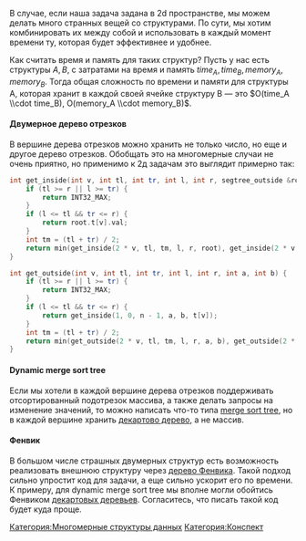 В случае, если наша задача задана в 2d пространстве, мы можем делать
много странных вещей со структурами. По сути, мы хотим комбинировать
их между собой и использовать в каждый момент времени ту, которая будет
эффективнее и удобнее.

Как считать время и память для таких структур? Пусть у нас есть
структуры $A, B$, с затратами на время и память $time_A,
time_B, memory_A, memory_B$. Тогда общая сложность по времени и
памяти для структуры А, которая хранит в каждой своей ячейке
структуру B — это $O(time_A \\cdot time_B), O(memory_A \\cdot
memory_B)$.

#### Двумерное дерево отрезков

В вершине дерева отрезков можно хранить не только число, но еще и другое
дерево отрезков. Обобщать это на многомерные случаи не очень приятно, но
применимо к 2д задачам это выглядит примерно так:

``` c++ numberLines
int get_inside(int v, int tl, int tr, int l, int r, segtree_outside &root) {
    if (tl >= r || l >= tr) {
        return INT32_MAX;
    }
    if (l <= tl && tr <= r) {
        return root.t[v].val;
    }
    int tm = (tl + tr) / 2;
    return min(get_inside(2 * v, tl, tm, l, r, root), get_inside(2 * v + 1, tm, tr, l, r, root));
}

int get_outside(int v, int tl, int tr, int l, int r, int a, int b) {
    if (tl >= r || l >= tr) {
        return INT32_MAX;
    }
    if (l <= tl && tr <= r) {
        return get_inside(1, 0, n - 1, a, b, t[v]);
    }
    int tm = (tl + tr) / 2;
    return min(get_outside(2 * v, tl, tm, l, r, a, b), get_outside(2 * v + 1, tm, tr, l, r, a, b));
}
```

#### Dynamic merge sort tree

Если мы хотели в каждой вершине дерева отрезков поддерживать
отсортированный подотрезок массива, а также делать запросы
на изменение значений, то можно написать что-то типа [merge sort
tree](merge_sort_tree "wikilink"), но в каждой вершине хранить
[декартово дерево](декартово_дерево "wikilink"), а не массив.

#### Фенвик

В большом числе страшных двумерных структур есть возможность реализовать
внешнюю структуру через [дерево Фенвика](дерево_Фенвика "wikilink").
Такой подход сильно упростит код для задачи, а еще сильно ускорит
его по времени. К примеру, для dynamic merge sort tree мы вполне
могли обойтись Фенвиком [декартовых
деревьев](Декартово_дерево "wikilink").
Согласитесь, что писать такой код будет куда проще.

[Категория:Многомерные структуры
данных](Категория:Многомерные_структуры_данных "wikilink")
[Категория:Конспект](Категория:Конспект "wikilink")